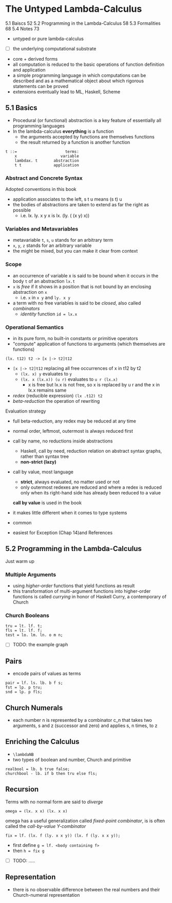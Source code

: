 # The Untyped Lambda-Calculus

5.1 Baiscs 52
5.2 Programming in the Lambda-Calculus 58
5.3 Formalities 68
5.4 Notes 73

- untyped or pure lambda-calculus
- [ ] the underlying computational substrate
- core + derived forms
- all computation is reduced to the basic operations of function definition and application
- a simple programming language in which computations can be described and as a mathematical object about which rigorous statements can be proved
- extensions eventually lead to ML, Haskell, Scheme

## 5.1 Basics

- Procedural (or functional) abstraction is a key feature of essentially all programming languages
- In the lambda-calculus **everything** is a function
  - the arguments accepted by functions are themselves functions
  - the result returned by a function is another function

````
t ::=                     terms:
    x                   variable
    lambdax. t       abstraction
    t t              application
````

### Abstract and Concrete Syntax

Adopted conventions in this book

- application associates to the left, s t u means (s t) u
- the bodies of abstractions are taken to extend as far the right as possible
  - i.e. lx. ly. x y x is lx. (ly. ( (x y) x))

### Variables and Metavariables

- metavariable `t`, `s`, `u` stands for an arbitrary term
- `x`, `y`, `z` stands for an arbitrary variable
- the might be mixed, but you can make it clear from context

### Scope

- an occurrence of variable x is said to be bound when it occurs in the body `t` of an abstraction `lx.t`
- `x` is *free* if it shows in a position that is not bound by an enclosing abstraction on `x`
  - i.e. `x` in `x y` and `ly. x y`
- a term with no free variables is said to be *closed*, also called *combinators*
  - *identity* function `id = lx.x`

### Operational Semantics

- in its pure form, no built-in constants or primitive operators
- "compute" application of functions to arguments (which themselves are functions)

````
(lx. t12) t2 -> [x |-> t2]t12
````

- `[x |-> t2]t12` replacing all free occurrences of x in t12 by t2
  - `(lx. x) y` evaluates to `y`
  - `(lx. x (lx.x)) (u r)` evaluates to `u r (lx.x)`
    - x is free but lx.x is not free, so x is replaced by u r and the x in lx.x remains same
- *redex* (reducible expression) `(lx .t12) t2`
- *beta-reduction* the operation of rewriting

Evaluation strategy

- full beta-reduction, any redex may be reduced at any time
- normal order, leftmost, outermost is always reduced first
- call by name, no reductions inside abstractions
  - Haskell, call by need, reduction relation on abstract syntax graphs, rather than syntax tree
  - **non-strict (lazy)**
- call by value, most language
  - **strict**, always evaluated, no matter used or not
  - only outermost redexes are reduced and where a redex is reduced only when its right-hand side has already been reduced to a value

  **call by value** is used in the book

- it makes little different when it comes to type systems
- common
- easiest for Exception (Chap 14)and References

## 5.2 Programming in the Lambda-Calculus

Just warm up

### Multiple Arguments

- using *higher-order* functions that yield functions as result
- this transformation of multi-argument functions into higher-order functions is called *currying* in honor of Haskell Curry, a contemporary of Church

### Church Booleans

````
tru = lt. lf. t;
fls = lt. lf. f;
test = lo. lm. ln. o m n;
````

- [ ] TODO: the example graph

## Pairs

- encode pairs of values as terms

````
pair = lf. ls. lb. b f s;
fst = lp. p tru;
snd = lp. p fls;
````

## Church Numerals

- each number n is represented by a combinator c_n that takes two arguments, s and z (successor and zero) and applies s, n times, to z

## Enriching the Calculus

- `\lambdaNB`
- two types of boolean and number, Church and primitive

````
realbool = lb. b true false;
churchbool - lb. if b then tru else fls;
````

## Recursion

Terms with no normal form are said to *diverge*

````
omega = (lx. x x) (lx. x x)
````

omega has a useful generalization called *fixed-point combinator*, is is often called the *call-by-value Y-combinator*

````
fix = lf. (lx. f (ly. x x y)) (lx. f (ly. x x y));
````

- first define `g = lf. <body containing f>`
- then `h = fix g`
- [ ] TODO: .....

## Representation

- there is no observable difference between the real numbers and their Church-numeral representation
